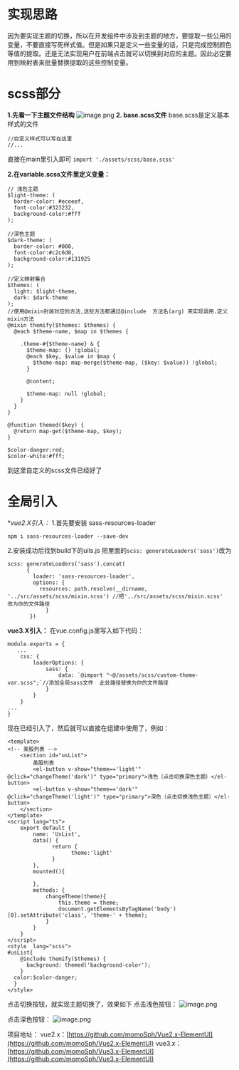 # 实现思路
因为要实现主题的切换，所以在开发组件中涉及到主题的地方，要提取一些公用的变量，不要直接写死样式值。但是如果只是定义一些变量的话，只是完成控制颜色等值的提取。还是无法实现用户在前端点击就可以切换到对应的主题。因此必定要用到映射表来批量替换提取的这些控制变量。

# scss部分
**1.先看一下主题文件结构**
![image.png](https://upload-images.jianshu.io/upload_images/18030682-b72d55b233c04324.png?imageMogr2/auto-orient/strip%7CimageView2/2/w/1240)
**2. base.scss文件**
base.scss是定义基本样式的文件

```
//自定义样式可以写在这里
//...
```
直接在main里引入即可
```import './assets/scss/base.scss'```

**2.在variable.scss文件里定义变量：**
```
// 浅色主题
$light-theme: (
  border-color: #eceeef,
  font-color:#323232,
  background-color:#fff
);

//深色主题
$dark-theme: (
  border-color: #000,
  font-color:#c2c6d0,
  background-color:#131925
);

//定义映射集合
$themes: (
  light: $light-theme,
  dark: $dark-theme
);
//使用@mixin封装对应的方法,这些方法都通过@include  方法名(arg) 来实现调用.定义mixin方法
@mixin themify($themes: $themes) {
  @each $theme-name, $map in $themes {
 
    .theme-#{$theme-name} & {
      $theme-map: () !global;
      @each $key, $value in $map {
        $theme-map: map-merge($theme-map, ($key: $value)) !global;
      }
 
      @content;
 
      $theme-map: null !global;
    }
  }
}
 
@function themed($key) {
  @return map-get($theme-map, $key);
}

$color-danger:red;
$color-white:#fff;
```
到这里自定义的scss文件已经好了

# 全局引入

**vue2.X引入：*
1.首先要安装 sass-resources-loader
```
npm i sass-resources-loader --save-dev
```
2.安装成功后找到build下的uils.js
把里面的```scss: generateLoaders('sass')```改为
```
scss: generateLoaders('sass').concat(
      {
        loader: 'sass-resources-loader',
        options: {
          resources: path.resolve(__dirname, '../src/assets/scss/mixin.scss') //把'../src/assets/scss/mixin.scss'  改为你的文件路径
            }
       })
```
**vue3.X引入：**
在vue.config.js里写入如下代码：
```
module.exports = {
   ...
    css: {
        loaderOptions: {
            sass: {
                data: `@import "~@/assets/scss/custom-theme-var.scss";`//添加全局sass文件  此处路径替换为你的文件路径
            }
        }
    }
...
}
```
现在已经引入了，然后就可以直接在组建中使用了，例如：
```
<template>
<!-- 美股列表 -->
    <section id="usList">
        美股列表
        <el-button v-show="theme=='light'" @click="changeTheme('dark')" type="primary">浅色（点击切换深色主题）</el-button>
        <el-button v-show="theme=='dark'" @click="changeTheme('light')" type="primary">深色（点击切换浅色主题）</el-button>
    </section>
</template>
<script lang="ts">
    export default {
        name: 'UsList',
        data() {
              return {
                    theme:'light'
              }
        },
        mounted(){
            
        },
        methods: {
            changeTheme(theme){
                this.theme = theme;
                document.getElementsByTagName('body')[0].setAttribute('class', 'theme-' + theme);
            }
        }
    }
</script>
<style  lang="scss">
#usList{
    @include themify($themes) {
      background: themed('background-color');
    }
  color:$color-danger;
  }
</style>
```
点击切换按钮，就实现主题切换了，效果如下
点击浅色按钮：
![image.png](https://upload-images.jianshu.io/upload_images/18030682-89d3fccfc65aca87.png?imageMogr2/auto-orient/strip%7CimageView2/2/w/1240)

点击深色按钮：
![image.png](https://upload-images.jianshu.io/upload_images/18030682-7bf368a142e69b7a.png?imageMogr2/auto-orient/strip%7CimageView2/2/w/1240)

项目地址：
vue2.x：[https://github.com/momoSph/Vue2.x-ElementUI](https://github.com/momoSph/Vue2.x-ElementUI)
vue3.x：[https://github.com/momoSph/Vue3.x-ElementUI](https://github.com/momoSph/Vue3.x-ElementUI)